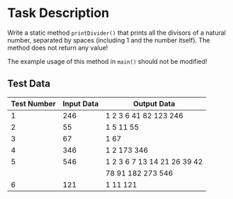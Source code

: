 # Task Description

Write a static method `printDivider()` that prints all the divisors of a natural number, separated by spaces (including 1 and the number itself). The method does not return any value!

The example usage of this method in `main()` should not be modified!

## Test Data

| Test Number | Input Data | Output Data                       |
|-------------|------------|-----------------------------------|
| 1           | 246        | 1 2 3 6 41 82 123 246            |
| 2           | 55         | 1 5 11 55                         |
| 3           | 67         | 1 67                              |
| 4           | 346        | 1 2 173 346                      |
| 5           | 546        | 1 2 3 6 7 13 14 21 26 39 42     |
|             |            | 78 91 182 273 546                |
| 6           | 121        | 1 11 121                          |
